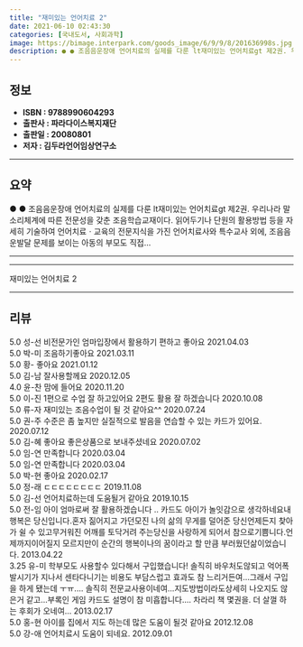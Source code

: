 ```yaml
---
title: "재미있는 언어치료 2"
date: 2021-06-10 02:43:30
categories: [국내도서, 사회과학]
image: https://bimage.interpark.com/goods_image/6/9/9/8/201636998s.jpg
description: ● ● 조음음운장애 언어치료의 실제를 다룬 lt재미있는 언어치료gt 제2권. 우리나라 말소리체계에 따른 전문성을 갖춘 조음학습교재이다. 읽어두기나 단원의 활용방법 등을 자세히 기술하여 언어치료ㆍ교육의 전문지식을 가진 언어치료사와 특수교사 외에, 조음음운발달 문제를 보이는 아동의 부모
---
```


## **정보**

- **ISBN : 9788990604293**
- **출판사 : 파라다이스복지재단**
- **출판일 : 20080801**
- **저자 : 김두라언어임상연구소**

------



## **요약**

●  ●  조음음운장애 언어치료의 실제를 다룬 lt재미있는 언어치료gt 제2권. 우리나라 말소리체계에 따른 전문성을 갖춘 조음학습교재이다. 읽어두기나 단원의 활용방법 등을 자세히 기술하여 언어치료ㆍ교육의 전문지식을 가진 언어치료사와 특수교사 외에, 조음음운발달 문제를 보이는 아동의 부모도 직접... 

------



------


재미있는 언어치료 2 

------


## **리뷰** 

5.0 성-선 비전문가인 엄마입장에서 활용하기 편하고 좋아요 2021.04.03 <br/>5.0 박-미 조음하기좋아요 2021.03.11 <br/>5.0 황- 좋아요 2021.01.12 <br/>5.0 김-남 잘사용할께요 2020.12.05 <br/>4.0 윤-찬 맘에 들어요 2020.11.20 <br/>5.0 이-진 1편으로 수업 잘 하고있어요 2편도 활용 잘 하겠습니다 2020.10.08 <br/>5.0 류-자 재미있는 조음수업이 될 것 같아요^^ 2020.07.24 <br/>5.0 권-주 수준은 좀 높지만 실질적으로 발음을 연습할 수 있는 카드가 있어요. 2020.07.12 <br/>5.0 김-혜 좋아요 좋은상품으로 보내주셨네요 2020.07.02 <br/>5.0 임-연 만족합니다 2020.03.04 <br/>5.0 임-연 만족합니다 2020.03.04 <br/>5.0 박-현 좋아요 2020.02.17 <br/>5.0 정-래 ㄷㄷㄷㄷㄷㄷㄷㄷ 2019.11.08 <br/>5.0 김-선 언어치료하는데 도움될거 같아요 2019.10.15 <br/>5.0 전-임 아이 엄마로써  잘 활용하겠습니다 .. 카드도  아이가 놀잇감으로 생각하네요내 행복은 당신입니다.혼자 짊어지고 가던모진 나의 삶의 무게를 덜어준 당신언제든지 찾아가 쉴 수 있고무거워진 어깨를 토닥거려 주는당신을 사랑하게 되어서 참으로기쁨니다.언제까지이어질지 모르지만이 순간의 행복이나의 꿈이라고 할 만큼 부러웠던삶이었습니다. 2013.04.22 <br/>3.25 유-미 학부모도 사용할수 있다해서 구입했습니다! 솔직히 바우처도않되고 억어폭발시기가 지나서 센타다니기는 비용도 부담스럽고 효과도 참 느리거든여...그래서 구입을 하게 됐는데 ㅜㅠ.... 솔직히 전문교사용이네여...지도방법이라도상세히 나오지도 않은거 같고...부록인 게임 카드도 설명이 참 미흡합니다....  차라리 책 몇권을. 더 살껄 하는 후회가 오네여... 2013.02.17 <br/>5.0 홍-현 아이를 집에서 지도 하는데 많은 도움이 될것 같아요 2012.12.08 <br/>5.0 강-애  언어치료시 도움이 되네요. 2012.09.01 <br/>